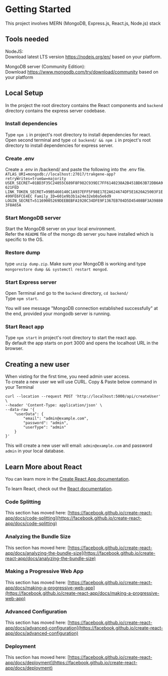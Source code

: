 # Getting Started

This project involves MERN (MongoDB, Express.js, React.js, Node.js) stack

## Tools needed

NodeJS:\
Download latest LTS version https://nodejs.org/en/ based on your platform.

MongoDB server (Community Edition):\
Download https://www.mongodb.com/try/download/community based on your platform

## Local Setup

In the project the root directory contains the React components and `backend` directory contains the express server codebase.

### Install dependencies
Type `npm i` in project's root directory to install dependencies for react.\
Open second terminal and type `cd backend/ && npm i` in project's root directory to install dependencies for express server.

### Create .env
Create a .env in /backend/ and paste the following into the .env file.
`ATLAS_URI=mongodb://localhost:27017/trakgene-app?retryWrites=true&w=majority
USER_SECRET=01BD3F35C24055C689F8F982C939EC7FF6140238A2B451BD63B72DB6A9621FED
LINK_TOKEN_SECRET=99B5460140C1A937EFF5F98E17E2A624674DF5E1620A25003F1E499FE6FCE4EC
Family_ID=601e9b3b1a24e32eb0a5e6d9
LOGIN_SECRET=51169005269DEEBEBFA1920C34DFE9F1367EB704D5D45408BF3A398803F8A65A`

### Start MongoDB server
Start the MongoDB server on your local environment.\
Refer the `README` file of the mongo db server you have installed which is specific to the OS.

### Restore dump 
type `unzip dump.zip`. Make sure your MongoDB is working and type `mongorestore dump && systemctl restart mongod`.

### Start Express server
Open Terminal and go to the `backend` directory, `cd backend/`\
Type `npm start`.

You will see message "MongoDB connection established successfully" at the end, provided your mongodb server is running.

### Start React app

Type `npm start` in project's root directory to start the react app.\
By default the app starts on port 3000 and opens the localhost URL in the browser.

## Creating a new user

When visting for the first time, you need admin user access.\
To create a new user we will use CURL. Copy & Paste below command in your Terminal
```
curl --location --request POST 'http://localhost:5000/api/createUser' \
--header 'Content-Type: application/json' \
--data-raw '{
    "userData": {
        "email": "admin@example.com",
        "password": "admin",
        "userType": "admin"
    }
}'
```
This will create a new user will email: `admin@example.com` and password `admin` in your local database.





## Learn More about React

You can learn more in the [Create React App documentation](https://facebook.github.io/create-react-app/docs/getting-started).

To learn React, check out the [React documentation](https://reactjs.org/).

### Code Splitting

This section has moved here: [https://facebook.github.io/create-react-app/docs/code-splitting](https://facebook.github.io/create-react-app/docs/code-splitting)

### Analyzing the Bundle Size

This section has moved here: [https://facebook.github.io/create-react-app/docs/analyzing-the-bundle-size](https://facebook.github.io/create-react-app/docs/analyzing-the-bundle-size)

### Making a Progressive Web App

This section has moved here: [https://facebook.github.io/create-react-app/docs/making-a-progressive-web-app](https://facebook.github.io/create-react-app/docs/making-a-progressive-web-app)

### Advanced Configuration

This section has moved here: [https://facebook.github.io/create-react-app/docs/advanced-configuration](https://facebook.github.io/create-react-app/docs/advanced-configuration)

### Deployment

This section has moved here: [https://facebook.github.io/create-react-app/docs/deployment](https://facebook.github.io/create-react-app/docs/deployment)
